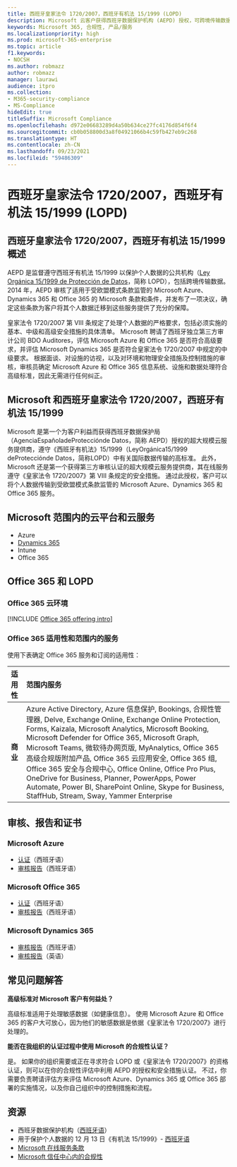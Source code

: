```yaml
---
title: 西班牙皇家法令 1720/2007，西班牙有机法 15/1999 (LOPD)
description: Microsoft 云客户获得西班牙数据保护机构 (AEPD) 授权，可跨境传输数据。
keywords: Microsoft 365, 合规性, 产品/服务
ms.localizationpriority: high
ms.prod: microsoft-365-enterprise
ms.topic: article
f1.keywords:
- NOCSH
ms.author: robmazz
author: robmazz
manager: laurawi
audience: itpro
ms.collection:
- M365-security-compliance
- MS-Compliance
hideEdit: true
titleSuffix: Microsoft Compliance
ms.openlocfilehash: d972e06683289d4a50b634ce27fc4176d854f6f4
ms.sourcegitcommit: cb0b058800d3a8f04921066b4c59fb427eb9c268
ms.translationtype: HT
ms.contentlocale: zh-CN
ms.lasthandoff: 09/23/2021
ms.locfileid: "59486309"
---
```

# <a name="spanish-royal-decree-17202007-spanish-organic-law-151999-lopd"></a>西班牙皇家法令 1720/2007，西班牙有机法 15/1999 (LOPD)

## <a name="spanish-royal-decree-17202007-spanish-organic-law-151999-overview"></a>西班牙皇家法令 1720/2007，西班牙有机法 15/1999 概述

AEPD 是监督遵守西班牙有机法 15/1999 以保护个人数据的公共机构（[Ley Orgánica 15/1999 de Protección de Datos](https://www.boe.es/buscar/act.php?id=BOE-A-1999-23750)，简称 LOPD），包括跨境传输数据。 2014 年，AEPD 审核了适用于受欧盟模式条款监管的 Microsoft Azure、Dynamics 365 和 Office 365 的 Microsoft 条款和条件，并发布了一项决议，确定这些条款为客户将其个人数据迁移到这些服务提供了充分的保障。

皇家法令 1720/2007 第 VIII 条规定了处理个人数据的严格要求，包括必须实施的基本、中级和高级安全措施的具体清单。 Microsoft 聘请了西班牙独立第三方审计公司 BDO Auditores，评估 Microsoft Azure 和 Office 365 是否符合高级要求，并评估 Microsoft Dynamics 365 是否符合皇家法令 1720/2007 中规定的中级要求。 根据面谈、对设施的访视，以及对环境和物理安全措施及控制措施的审核，审核员确定 Microsoft Azure 和 Office 365 信息系统、设施和数据处理符合高级标准，因此无需进行任何纠正。

## <a name="microsoft-and-spanish-royal-decree-17202007-spanish-organic-law-151999"></a>Microsoft 和西班牙皇家法令 1720/2007，西班牙有机法 15/1999

Microsoft 是第一个为客户利益而获得西班牙数据保护局（AgenciaEspañoladeProtecciónde Datos，简称 AEPD）授权的超大规模云服务提供商，遵守《西班牙有机法》15/1999（LeyOrgánica15/1999 deProtecciónde Datos，简称LOPD）中有关国际数据传输的高标准。 此外，Microsoft 还是第一个获得第三方审核认证的超大规模云服务提供商，其在线服务遵守《皇家法令 1720/2007》第 VIII 条规定的安全措施。 通过此授权，客户可以将个人数据传输到受欧盟模式条款监管的 Microsoft Azure、Dynamics 365 和 Office 365 服务。

## <a name="microsoft-in-scope-cloud-platforms--services"></a>Microsoft 范围内的云平台和云服务

- Azure
- [Dynamics 365](https://aka.ms/d365-compliance-list)
- Intune
- Office 365

## <a name="office-365-and-lopd"></a>Office 365 和 LOPD

### <a name="office-365-cloud-environments"></a>Office 365 云环境

[!INCLUDE [Office 365 offering intro](../includes/o365-offering-introduction.md)]

### <a name="office-365-applicability-and-in-scope-services"></a>Office 365 适用性和范围内的服务

使用下表确定 Office 365 服务和订阅的适用性：

| **适用性** | **范围内服务** |
|:------------------|:----------------------|
| **商业** | Azure Active Directory, Azure 信息保护, Bookings, 合规性管理器, Delve, Exchange Online, Exchange Online Protection, Forms, Kaizala, Microsoft Analytics, Microsoft Booking, Microsoft Defender for Office 365, Microsoft Graph, Microsoft Teams, 微软待办网页版, MyAnalytics, Office 365 高级合规版附加产品, Office 365 云应用安全, Office 365 组, Office 365 安全与合规中心, Office Online, Office Pro Plus, OneDrive for Business, Planner, PowerApps, Power Automate, Power BI, SharePoint Online, Skype for Business, StaffHub, Stream, Sway, Yammer Enterprise |

## <a name="audits-reports-and-certificates"></a>审核、报告和证书

### <a name="microsoft-azure"></a>Microsoft Azure

- [认证](https://servicetrust.microsoft.com/ViewPage/MSComplianceGuide?command=Download&downloadType=Document&downloadId=1b6465af-d3c7-4738-be6e-3ab31c01b839&docTab=4ce99610-c9c0-11e7-8c2c-f908a777fa4d_GRC_Assessment_Reports)（西班牙语）
- [审核报告](https://servicetrust.microsoft.com/ViewPage/MSComplianceGuide?command=Download&downloadType=Document&downloadId=10c093a0-1f83-43c5-8f47-3ddc481cc2e9&docTab=4ce99610-c9c0-11e7-8c2c-f908a777fa4d_GRC_Assessment_Reports)（西班牙语）

### <a name="microsoft-office-365"></a>Microsoft Office 365

- [认证](https://servicetrust.microsoft.com/ViewPage/MSComplianceGuide?command=Download&downloadType=Document&downloadId=0455a8c5-f458-40c4-b7bb-b936b5ab99f5&docTab=4ce99610-c9c0-11e7-8c2c-f908a777fa4d_GRC_Assessment_Reports)（西班牙语）
- [审核报告](https://servicetrust.microsoft.com/ViewPage/MSComplianceGuide?command=Download&downloadType=Document&downloadId=aecfad3e-2a46-44fd-96fb-1cbe83c6a00d&docTab=4ce99610-c9c0-11e7-8c2c-f908a777fa4d_GRC_Assessment_Reports)（西班牙语）

### <a name="microsoft-dynamics-365"></a>Microsoft Dynamics 365

- [审核报告](https://servicetrust.microsoft.com/ViewPage/MSComplianceGuide?command=Download&downloadType=Document&downloadId=1339c931-f316-4521-88fc-d60ef1d84106&docTab=4ce99610-c9c0-11e7-8c2c-f908a777fa4d_GRC_Assessment_Reports)（西班牙语）
- [审核报告](https://servicetrust.microsoft.com/ViewPage/MSComplianceGuide?command=Download&downloadType=Document&downloadId=9efdba37-fa64-4d09-9703-714187435024&docTab=4ce99610-c9c0-11e7-8c2c-f908a777fa4d_GRC_Assessment_Reports)（英语）

## <a name="frequently-asked-questions"></a>常见问题解答

**高级标准对 Microsoft 客户有何益处？**

高级标准适用于处理敏感数据（如健康信息）。 使用 Microsoft Azure 和 Office 365 的客户大可放心，因为他们的敏感数据是依据《皇家法令 1720/2007》进行处理的。

**能否在我组织的认证过程中使用 Microsoft 的合规性认证？**

是。 如果你的组织需要或正在寻求符合 LOPD 或《皇家法令 1720/2007》的资格认证，则可以在你的合规性评估中利用 AEPD 的授权和安全措施认证。 不过，你需要负责聘请评估方来评估 Microsoft Azure、Dynamics 365 或 Office 365 部署的实施情况，以及你自己组织中的控制措施和流程。

## <a name="resources"></a>资源

- 西班牙数据保护机构（[西班牙语](https://www.agpd.es/portalwebAGPD/index-ides-idphp.php)）
- 用于保护个人数据的 12 月 13 日《有机法 15/1999》- [西班牙语](https://www.boe.es/buscar/act.php?id=BOE-A-1999-23750)
- [Microsoft 在线服务条款](https://aka.ms/Online-Services-Terms)
- [Microsoft 信任中心内的合规性](https://www.microsoft.com/trust-center/compliance/compliance-overview)
